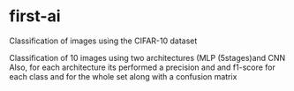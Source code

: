 # first-ai

Classification of images using the CIFAR-10 dataset

Classification of 10 images using two architectures (MLP (5stages)and CNN
Also, for each architecture its performed a precision and and f1-score for each class and for the whole set 
along with a confusion matrix
